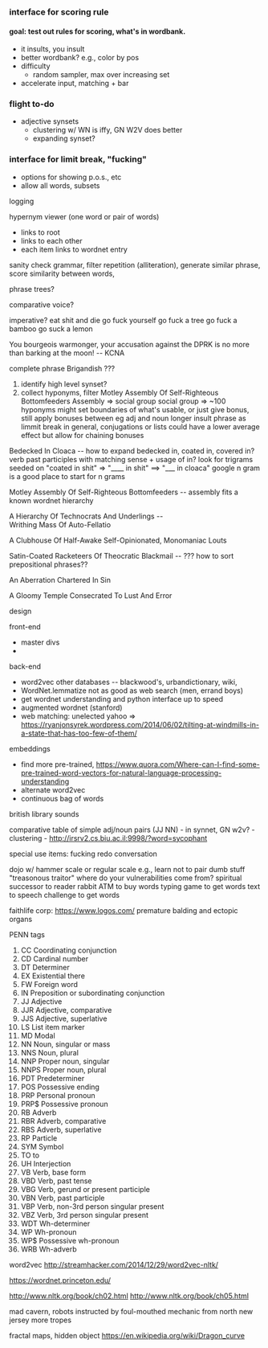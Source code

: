### interface for scoring rule
#### goal: test out rules for scoring, what's in wordbank.  
- it insults, you insult
- better wordbank? e.g., color by pos
- difficulty
    + random sampler, max over increasing set
- accelerate input, matching + bar


### flight to-do
- adjective synsets
    + clustering w/ WN is iffy, GN W2V does better
    + expanding synset?



### interface for limit break, "fucking"
- options for showing p.o.s., etc
- allow all words, subsets

logging

hypernym viewer (one word or pair of words)
- links to root
- links to each other
- each item links to wordnet entry

sanity check grammar, 
filter repetition (alliteration), 
generate similar phrase, 
score similarity between words, 


phrase trees?

comparative voice?

imperative?
eat shit and die
go fuck yourself
go fuck a tree
go fuck a bamboo
go suck a lemon 


You bourgeois warmonger, your accusation against the DPRK is no more than barking at the moon! -- KCNA

complete phrase Brigandish ???

1. identify high level synset?
2. collect hyponyms, filter
Motley Assembly Of Self-Righteous Bottomfeeders
Assembly => social group
social group => ~100 hyponyms
might set boundaries of what's usable, or just give bonus, still apply bonuses between eg adj and noun
longer insult phrase as limmit break
in general, conjugations or lists could have a lower average effect but allow for chaining bonuses


Bedecked In Cloaca -- how to expand bedecked in, coated in, covered in? verb past participles with matching sense + usage of in? look for trigrams seeded on "coated in shit" => "____ in shit" ==> "___ in cloaca"
google n gram is a good place to start for n grams

 Motley Assembly Of Self-Righteous Bottomfeeders -- assembly fits a known wordnet hierarchy

 A Hierarchy Of Technocrats And Underlings --  
 Writhing Mass Of Auto-Fellatio

 A Clubhouse Of Half-Awake Self-Opinionated, Monomaniac Louts

 Satin-Coated Racketeers Of Theocratic Blackmail -- ??? how to sort prepositional phrases??

 An Aberration Chartered In Sin

 A Gloomy Temple Consecrated To Lust And Error





design

front-end
- master divs
- 


back-end
- word2vec other databases -- blackwood's, urbandictionary, wiki, 
- WordNet.lemmatize not as good as web search (men, errand boys)
- get wordnet understanding and python interface up to speed
- augmented wordnet (stanford)
- web matching: unelected yahoo => https://ryanjonsyrek.wordpress.com/2014/06/02/tilting-at-windmills-in-a-state-that-has-too-few-of-them/

embeddings
- find more pre-trained, https://www.quora.com/Where-can-I-find-some-pre-trained-word-vectors-for-natural-language-processing-understanding
- alternate word2vec
- continuous bag of words

british library sounds

comparative table of simple adj/noun pairs (JJ NN)
	- in synnet, GN w2v?
	- clustering
	- http://irsrv2.cs.biu.ac.il:9998/?word=sycophant

special use items: fucking
redo conversation

dojo w/ hammer scale or regular scale 
e.g., learn not to pair dumb stuff "treasonous traitor"
where do your vulnerabilities come from?
spiritual successor to reader rabbit
ATM to buy words
typing game to get words
text to speech challenge to get words

faithlife corp: https://www.logos.com/
premature balding and ectopic organs


PENN tags
1.	CC	Coordinating conjunction
2.	CD	Cardinal number
3.	DT	Determiner
4.	EX	Existential there
5.	FW	Foreign word
6.	IN	Preposition or subordinating conjunction
7.	JJ	Adjective
8.	JJR	Adjective, comparative
9.	JJS	Adjective, superlative
10.	LS	List item marker
11.	MD	Modal
12.	NN	Noun, singular or mass
13.	NNS	Noun, plural
14.	NNP	Proper noun, singular
15.	NNPS	Proper noun, plural
16.	PDT	Predeterminer
17.	POS	Possessive ending
18.	PRP	Personal pronoun
19.	PRP$	Possessive pronoun
20.	RB	Adverb
21.	RBR	Adverb, comparative
22.	RBS	Adverb, superlative
23.	RP	Particle
24.	SYM	Symbol
25.	TO	to
26.	UH	Interjection
27.	VB	Verb, base form
28.	VBD	Verb, past tense
29.	VBG	Verb, gerund or present participle
30.	VBN	Verb, past participle
31.	VBP	Verb, non-3rd person singular present
32.	VBZ	Verb, 3rd person singular present
33.	WDT	Wh-determiner
34.	WP	Wh-pronoun
35.	WP$	Possessive wh-pronoun
36.	WRB	Wh-adverb

word2vec
http://streamhacker.com/2014/12/29/word2vec-nltk/

https://wordnet.princeton.edu/

http://www.nltk.org/book/ch02.html
http://www.nltk.org/book/ch05.html

mad cavern, robots instructed by foul-mouthed mechanic from north new jersey
more tropes

fractal maps, hidden object
https://en.wikipedia.org/wiki/Dragon_curve
